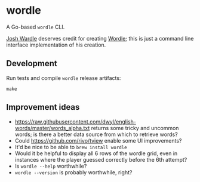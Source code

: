 # wordle

A Go-based `wordle` CLI.

[Josh Wardle](https://github.com/powerlanguage) deserves credit for creating [Wordle](https://www.powerlanguage.co.uk/wordle/); this is just a command line interface implementation of his creation.

## Development

Run tests and compile `wordle` release artifacts:

```
make
```

## Improvement ideas

* https://raw.githubusercontent.com/dwyl/english-words/master/words_alpha.txt returns some tricky and uncommon words; is there a better data source from which to retrieve words?
* Could https://github.com/rivo/tview enable some UI improvements?
* It'd be nice to be able to `brew install wordle`
* Would it be helpful to display all 6 rows of the wordle grid, even in instances where the player guessed correctly before the 6th attempt?
* Is `wordle --help` worthwhile?
* `wordle --version` is probably worthwhile, right?
